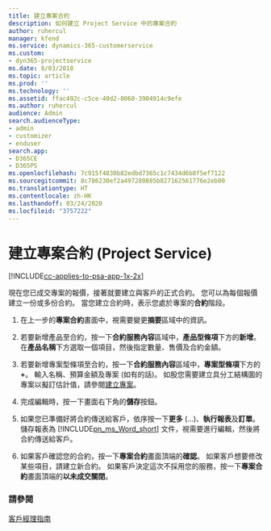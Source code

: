 ```yaml
---
title: 建立專案合約
description: 如何建立 Project Service 中的專案合約
author: ruhercul
manager: kfend
ms.service: dynamics-365-customerservice
ms.custom:
- dyn365-projectservice
ms.date: 8/03/2018
ms.topic: article
ms.prod: ''
ms.technology: ''
ms.assetid: ffac492c-c5ce-40d2-8068-3904914c9efe
ms.author: ruhercul
audience: Admin
search.audienceType:
- admin
- customizer
- enduser
search.app:
- D365CE
- D365PS
ms.openlocfilehash: 7c915f4830b82edbd7365c1c7434d6b8f5ef7122
ms.sourcegitcommit: 8c786230ef2a497280885b827162561776e2eb00
ms.translationtype: HT
ms.contentlocale: zh-HK
ms.lasthandoff: 03/24/2020
ms.locfileid: "3757222"
---
```

# <a name="create-a-project-contract-project-service"></a>建立專案合約 (Project Service)

[!INCLUDE[cc-applies-to-psa-app-1x-2x](../includes/cc-applies-to-psa-app-1x-2x.md)]

現在您已成交專案的報價，接著就要建立與客戶的正式合約。 您可以為每個報價建立一份或多份合約。 當您建立合約時，表示您處於專案的**合約**階段。  
  
1. 在上一步的**專案合約**畫面中，視需要變更**摘要**區域中的資訊。  
  
2. 若要新增產品至合約，按一下**合約服務內容**區域中，**產品型條項**下方的**新增**。 在**產品名稱**下方選取一個項目，然後指定數量、售價及合約金額。  
  
3. 若要新增專案型條項至合約，按一下**合約服務內容**區域中，**專案型條項**下方的 **+**。 輸入名稱、預算金額及專案 (如有的話)。 如股您需要建立具分工結構圖的專案以擬訂估計值，請參閱[建立專案](../project-service/create-project.md)。  
  
4. 完成編輯時，按一下畫面右下角的**儲存**按鈕。  
  
5. 如果您已準備好將合約傳送給客戶，依序按一下**更多** (...)、**執行報表**及**訂單**。 儲存報表為 [!INCLUDE[pn_ms_Word_short](../includes/pn-ms-word-short.md)] 文件，視需要進行編輯，然後將合約傳送給客戶。  
  
6. 如果客戶確認您的合約，按一下**專案合約**畫面頂端的**確認**。 如果客戶想要修改某些項目，請建立新合約。 如果客戶決定這次不採用您的服務，按一下**專案合約**畫面頂端的**以未成交關閉**。  
  
### <a name="see-also"></a>請參閱  
 [客戶經理指南](../project-service/account-manager-guide.md)
